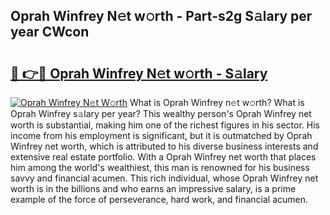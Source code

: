 ## Oprah Winfrey N𝚎t w𝚘rth - Part-s2g S𝚊lary per year CWcon

# <h2><a href="http://gc3r4b.nevu.top/?p=Oprah+Winfrey">🔗 👉🔴 Oprah Winfrey N𝚎t w𝚘rth - S𝚊lary</a></h2>

[![Oprah Winfrey N𝚎t W𝚘rth](https://i.imgur.com/Oavwk0R.jpeg)](http://gc3r4b.nevu.top/?p=Oprah+Winfrey)
What is Oprah Winfrey n𝚎t w𝚘rth? What is Oprah Winfrey s𝚊lary per year?
This wealthy person's Oprah Winfrey net worth is substantial, making him one of the richest figures in his sector. His income from his employment is significant, but it is outmatched by Oprah Winfrey net worth, which is attributed to his diverse business interests and extensive real estate portfolio. With a Oprah Winfrey net worth that places him among the world's wealthiest, this man is renowned for his business savvy and financial acumen. This rich individual, whose Oprah Winfrey net worth is in the billions and who earns an impressive salary, is a prime example of the force of perseverance, hard work, and financial acumen.
